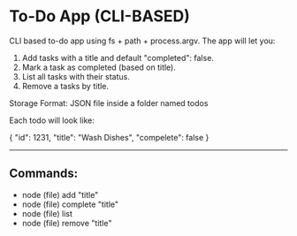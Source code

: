# To-Do App (CLI-BASED)

CLI based to-do app using fs + path + process.argv. The app will let you:

1. Add tasks with a title and default "completed": false.
2. Mark a task as completed (based on title).
3. List all tasks with their status.
4. Remove a tasks by title.

Storage Format: JSON file inside a folder named todos

Each todo will look like:

{
    "id": 1231,
    "title": "Wash Dishes",
    "compelete": false
}

---

## Commands:

- node (file) add "title"
- node (file) complete "title"
- node (file) list
- node (file) remove "title"